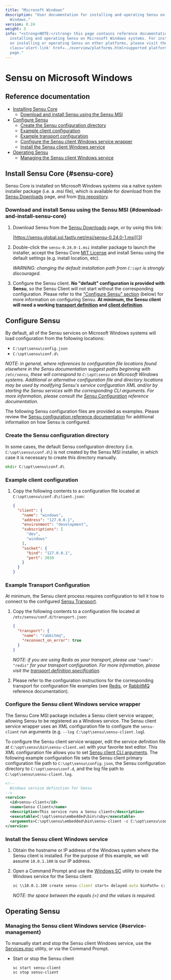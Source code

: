 ```yaml
---
title: "Microsoft Windows"
description: "User documentation for installing and operating Sensu on Microsoft
  Windows."
version: 0.24
weight: 3
info: "<strong>NOTE:</strong> this page contains reference documentation for
  installing and operating Sensu on Microsoft Windows systems. For instructions
  on installing or operating Sensu on other platforms, please visit the <a
  class='alert-link' href=../overview/platforms.html>supported platforms</a>
  page."
---
```


# Sensu on Microsoft Windows

## Reference documentation

- [Installing Sensu Core](#sensu-core)
  - [Download and install Sensu using the Sensu MSI](#download-and-install-sensu-core)
- [Configure Sensu](#configure-sensu)
  - [Create the Sensu configuration directory](#create-the-sensu-configuration-directory)
  - [Example client configuration](#example-client-configuration)
  - [Example transport configuration](#example-transport-configuration)
  - [Configure the Sensu client Windows service wrapper](#configure-the-sensu-client-windows-service-wrapper)
  - [Install the Sensu client Windows service](#install-the-sensu-client-windows-service)
- [Operating Sensu](#operating-sensu)
  - [Managing the Sensu client Windows service](#service-management)

## Install Sensu Core {#sensu-core}

Sensu Core is installed on Microsoft Windows systems via a native system
installer package (i.e. a .msi file), which is available for download from the
[Sensu Downloads][1] page, and from [this repository][2].

### Download and install Sensu using the Sensu MSI {#download-and-install-sensu-core}

1. Download Sensu from the [Sensu Downloads][1] page, or by using this link:

   [https://sensu.global.ssl.fastly.net/msi/sensu-0.24.0-1.msi][3]

2. Double-click the `sensu-0.24.0-1.msi` installer package to launch the
   installer, accept the Sensu Core [MIT License][4] and install Sensu using the
   default settings (e.g. install location, etc).

   _WARNING: changing the default installation path from `C:\opt` is strongly
   discouraged._

3. Configure the Sensu client. **No "default" configuration is provided with
   Sensu**, so the Sensu Client will not start without the corresponding
   configuration. Please refer to the ["Configure Sensu" section][12] (below)
   for more information on configuring Sensu. **At minimum, the Sensu client
   will need a working [transport definition][13] and [client definition][14]**.

## Configure Sensu

By default, all of the Sensu services on Microsoft Windows systems will load
configuration from the following locations:

- `C:\opt\sensu\config.json`
- `C:\opt\sensu\conf.d\`

_NOTE: in general, where references to configuration file locations found
elsewhere in the Sensu documentation suggest paths beginning with `/etc/sensu`,
these will correspond to `C:\opt\sensu` on Microsoft Windows systems. Additional
or alternative configuration file and directory locations may be used by
modifying Sensu's service configuration XML and/or by starting the Sensu
services with the corresponding CLI arguments. For more information, please
consult the [Sensu Configuration][5] reference documentation._

The following Sensu configuration files are provided as examples. Please review
the [Sensu configuration reference documentation][5] for additional information
on how Sensu is configured.

### Create the Sensu configuration directory

In some cases, the default Sensu configuration directory (i.e.
`C:\opt\sensu\conf.d\`) is not created by the Sensu MSI installer, in which case
it is necessary to create this directory manually.

~~~ cmd
mkdir C:\opt\sensu\conf.d\
~~~

### Example client configuration

1. Copy the following contents to a configuration file located at
   `C:\opt\sensu\conf.d\client.json`:

   ~~~ json
   {
     "client": {
       "name": "windows",
       "address": "127.0.0.1",
       "environment": "development",
       "subscriptions": [
         "dev",
         "windows"
       ],
       "socket": {
         "bind": "127.0.0.1",
         "port": 3030
       }
     }
   }
   ~~~

### Example Transport Configuration

At minimum, the Sensu client process requires configuration to tell it how to
connect to the configured [Sensu Transport][6].

1. Copy the following contents to a configuration file located at
   `/etc/sensu/conf.d/transport.json`:

   ~~~ json
   {
     "transport": {
       "name": "rabbitmq",
       "reconnect_on_error": true
     }
   }
   ~~~

   _NOTE: if you are using Redis as your transport, please use `"name": "redis"`
   for your transport configuration. For more information, please visit the
   [transport definition specification][15]._

2. Please refer to the configuration instructions for the corresponding
   transport for configuration file examples (see [Redis][7], or [RabbitMQ][8]
   reference documentation).

### Configure the Sensu client Windows service wrapper

The Sensu Core MSI package includes a Sensu client service wrapper, allowing
Sensu to be registered as a Windows service. The Sensu client service wrapper
uses an XML configuration file to configure the `sensu-client` run arguments
(e.g. `--log C:\opt\sensu\sensu-client.log`).

To configure the Sensu client service wrapper, edit the service definition file
at `C:\opt\sensu\bin\sensu-client.xml` with your favorite text editor. This XML
configuration file allows you to set [Sensu client CLI arguments][9]. The
following example configuration file sets the Sensu client primary configuration
file path to `C:\opt\sensu\config.json`, the Sensu configuration directory to
`C:\opt\sensu\conf.d`, and the log file path to `C:\opt\sensu\sensu-client.log`.

~~~ xml
<!--
  Windows service definition for Sensu
-->
<service>
  <id>sensu-client</id>
  <name>Sensu Client</name>
  <description>This service runs a Sensu client</description>
  <executable>C:\opt\sensu\embedded\bin\ruby</executable>
  <arguments>C:\opt\sensu\embedded\bin\sensu-client -c C:\opt\sensu\config.json -d C:\opt\sensu\conf.d -l C:\opt\sensu\sensu-client.log</arguments>
</service>
~~~

### Install the Sensu client Windows service

1. Obtain the hostname or IP address of the Windows system where the Sensu
   client is installed. For the purpose of this example, we will assume
   `10.0.1.100` is our IP address.

2. Open a Command Prompt and use the [Windows SC][10] utility to create the
   Windows service for the Sensu client:

   ~~~ cmd
   sc \\10.0.1.100 create sensu-client start= delayed-auto binPath= c:\opt\sensu\bin\sensu-client.exe DisplayName= "Sensu Client"
   ~~~

   _NOTE: the space between the equals (=) and the values is required._

## Operating Sensu

### Managing the Sensu client Windows service {#service-management}

To manually start and stop the Sensu client Windows service, use the
[Services.msc][11] utility, or via the Command Prompt.

- Start or stop the Sensu client

  ~~~ shell
  sc start sensu-client
  sc stop sensu-client
  ~~~


[1]:  https://sensuapp.org/download
[2]:  https://sensu.global.ssl.fastly.net/msi/
[3]:  https://sensu.global.ssl.fastly.net/msi/sensu-0.24.0-1.msi
[4]:  https://sensuapp.org/mit-license
[5]:  ../reference/configuration.html
[6]:  ../reference/transport.html
[7]:  ../redis.html#sensu-redis-configuration
[8]:  ../reference/rabbitmq.html#sensu-rabbitmq-configuration
[9]:  ../reference/configuration.html#sensu-service-cli-arguments
[10]: https://technet.microsoft.com/en-us/library/bb490995.aspx
[11]: https://technet.microsoft.com/en-us/library/cc755249.aspx
[12]: #configure-sensu
[13]: #example-transport-configuration
[14]: #example-client-configuration
[15]: ../reference/transport.html#transport-definition-specification
